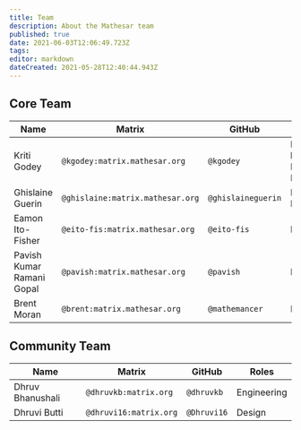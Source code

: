 ```yaml
---
title: Team
description: About the Mathesar team
published: true
date: 2021-06-03T12:06:49.723Z
tags: 
editor: markdown
dateCreated: 2021-05-28T12:40:44.943Z
---
```


## Core Team

| **Name** | **Matrix** | **GitHub** | **Roles** |
|-|-|-|-|
| Kriti Godey | `@kgodey:matrix.mathesar.org` | `@kgodey` | Project lead, Product, Engineering |
| Ghislaine Guerin | `@ghislaine:matrix.mathesar.org` | `@ghislaineguerin` | Product, Design |
| Eamon Ito-Fisher | `@eito-fis:matrix.mathesar.org` | `@eito-fis` | Engineering |
| Pavish Kumar Ramani Gopal | `@pavish:matrix.mathesar.org` | `@pavish` | Engineering |
| Brent Moran | `@brent:matrix.mathesar.org` | `@mathemancer` | Engineering |

## Community Team

| **Name** | **Matrix** | **GitHub** | **Roles** |
|-|-|-|-|
| Dhruv Bhanushali | `@dhruvkb:matrix.org` | `@dhruvkb` | Engineering |
| Dhruvi Butti | `@dhruvi16:matrix.org` | `@Dhruvi16` | Design |